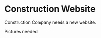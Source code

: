 <body>
  <h1>Construction Website </h1>
  <p>Construction Company needs a new website.</p>
  <p>Pictures needed</p>
</body>
